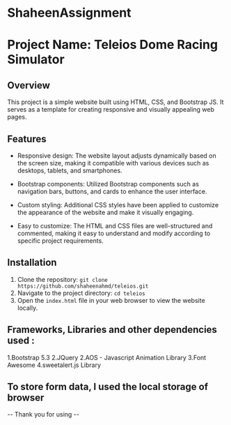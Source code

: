 # ShaheenAssignment

# Project Name: Teleios Dome Racing Simulator

## Overview
This project is a simple website built using HTML, CSS, and Bootstrap JS. It serves as a template for creating responsive and visually appealing web pages.

## Features
- Responsive design: The website layout adjusts dynamically based on the screen size, making it compatible with various devices such as desktops, tablets, and smartphones.

- Bootstrap components: Utilized Bootstrap components such as navigation bars, buttons, and cards to enhance the user interface.

- Custom styling: Additional CSS styles have been applied to customize the appearance of the website and make it visually engaging.

- Easy to customize: The HTML and CSS files are well-structured and commented, making it easy to understand and modify according to specific project requirements.

## Installation
1. Clone the repository: `git clone https://github.com/shaheenahmd/teleios.git`
2. Navigate to the project directory: `cd teleios`
3. Open the `index.html` file in your web browser to view the website locally.


## Frameworks, Libraries and other dependencies used :
1.Bootstrap 5.3
2.JQuery
2.AOS - Javascript Animation Library
3.Font Awesome 
4.sweetalert.js Library


## To store form data, I used the local storage of browser

-- Thank you for using --

